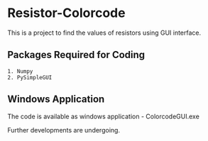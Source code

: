 # Resistor-Colorcode
This is a project to find the values of resistors using GUI interface. 
## Packages Required for Coding
    1. Numpy
    2. PySimpleGUI
 ## Windows Application
 The code is available as windows application - ColorcodeGUI.exe

Further developments are undergoing.
